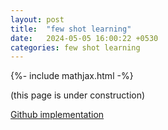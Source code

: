 ```yaml
---
layout: post
title:  "few shot learning"
date:   2024-05-05 16:00:22 +0530
categories: few shot learning
---
```

{%- include mathjax.html -%}

(this page is under construction)

[Github implementation](https://github.com/DhruvBhardwaj/few_shot_learning)